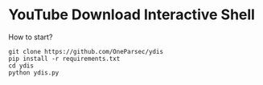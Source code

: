 # YouTube Download Interactive Shell

How to start?

```
git clone https://github.com/OneParsec/ydis
pip install -r requirements.txt
cd ydis
python ydis.py
```

